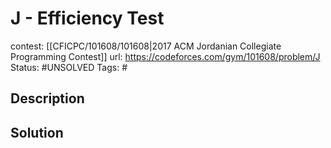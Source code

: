 # J - Efficiency Test

contest: [[CFICPC/101608/101608|2017 ACM Jordanian Collegiate Programming Contest]]
url: https://codeforces.com/gym/101608/problem/J
Status: #UNSOLVED
Tags: #

## Description

## Solution

